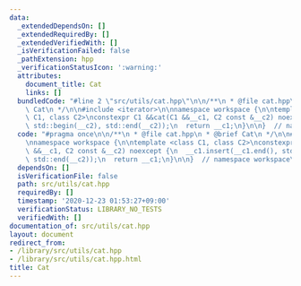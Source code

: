 ```yaml
---
data:
  _extendedDependsOn: []
  _extendedRequiredBy: []
  _extendedVerifiedWith: []
  _isVerificationFailed: false
  _pathExtension: hpp
  _verificationStatusIcon: ':warning:'
  attributes:
    document_title: Cat
    links: []
  bundledCode: "#line 2 \"src/utils/cat.hpp\"\n\n/**\n * @file cat.hpp\n * @brief\
    \ Cat\n */\n\n#include <iterator>\n\nnamespace workspace {\n\ntemplate <class\
    \ C1, class C2>\nconstexpr C1 &&cat(C1 &&__c1, C2 const &__c2) noexcept {\n  __c1.insert(__c1.end(),\
    \ std::begin(__c2), std::end(__c2));\n  return __c1;\n}\n\n}  // namespace workspace\n"
  code: "#pragma once\n\n/**\n * @file cat.hpp\n * @brief Cat\n */\n\n#include <iterator>\n\
    \nnamespace workspace {\n\ntemplate <class C1, class C2>\nconstexpr C1 &&cat(C1\
    \ &&__c1, C2 const &__c2) noexcept {\n  __c1.insert(__c1.end(), std::begin(__c2),\
    \ std::end(__c2));\n  return __c1;\n}\n\n}  // namespace workspace\n"
  dependsOn: []
  isVerificationFile: false
  path: src/utils/cat.hpp
  requiredBy: []
  timestamp: '2020-12-23 01:53:27+09:00'
  verificationStatus: LIBRARY_NO_TESTS
  verifiedWith: []
documentation_of: src/utils/cat.hpp
layout: document
redirect_from:
- /library/src/utils/cat.hpp
- /library/src/utils/cat.hpp.html
title: Cat
---
```

